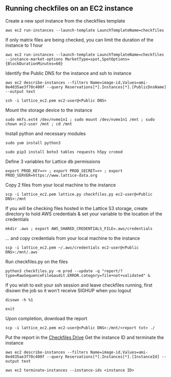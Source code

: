 Running checkfiles on an EC2 instance
---------------- 
Create a new spot instance from the checkfiles template
```
aws ec2 run-instances --launch-template LaunchTemplateName=checkfiles
```
If only matrix files are being checked, you can limit the duration of the instance to 1 hour
```
aws ec2 run-instances --launch-template LaunchTemplateName=checkfiles --instance-market-options MarketType=spot,SpotOptions={BlockDurationMinutes=60}
```
Identify the Public DNS for the instance and ssh to instance
```
aws ec2 describe-instances --filters Name=image-id,Values=ami-0e4035ae3f70c400f --query Reservations[*].Instances[*].[PublicDnsName] --output text
```
```
ssh -i lattice_ec2.pem ec2-user@<Public DNS>
```
Mount the storage device to the instance
```
sudo mkfs.ext4 /dev/nvme1n1 ; sudo mount /dev/nvme1n1 /mnt ; sudo chown ec2-user /mnt ; cd /mnt
```
Install python and necessary modules
```
sudo yum install python3
```
```
sudo pip3 install boto3 tables requests h5py crcmod
```
Define 3 variables for Lattice db permissions
```
export PROD_KEY=<> ; export PROD_SECRET=<> ; export PROD_SERVER=https://www.lattice-data.org
```
Copy 2 files from your local machine to the instance
```
scp -i lattice_ec2.pem lattice.py checkfiles.py ec2-user@<Public DNS>:/mnt
```
If you will be checking files hosted in the Lattice S3 storage, create directory to hold AWS credentials & set your variable to the location of the credentials
```
mkdir .aws ; export AWS_SHARED_CREDENTIALS_FILE=.aws/credentials
```
... and copy credentials from your local machine to the instance
```
scp -i lattice_ec2.pem ~/.aws/credentials ec2-user@<Public DNS>:/mnt/.aws
```
Run checkfiles.py on the files
```
python3 checkfiles.py -m prod --update -q "report/?type=RawSequenceFile&audit.ERROR.category=file+not+validated" &
```
If you wish to exit your ssh session and leave checkfiles running, first disown the job so it won't receive SIGHUP when you logout
```
disown -h %1
```
```
exit
```
Upon completion, download the report
```
scp -i lattice_ec2.pem ec2-user@<Public DNS>:/mnt/<report txt> ./
```
Put the report in the [Checkfiles Drive](https://drive.google.com/drive/u/2/folders/1iomrTnd11hAH6S2iOMKciU6Llg1BZorP)
Get the instance ID and terminate the instance
```
aws ec2 describe-instances --filters Name=image-id,Values=ami-0e4035ae3f70c400f --query Reservations[*].Instances[*].[InstanceId] --output text
```
```
aws ec2 terminate-instances --instance-ids <instance ID>
```